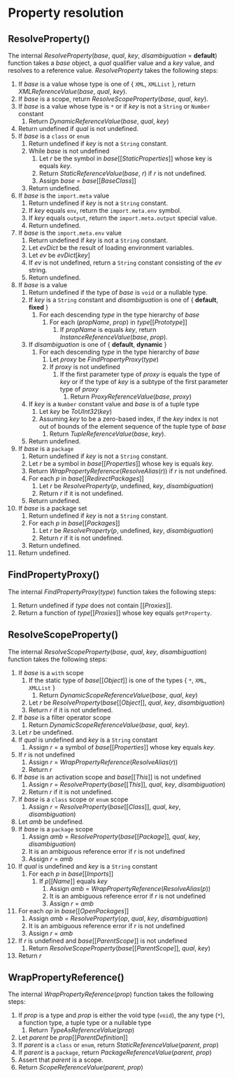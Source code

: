 # Property resolution

## ResolveProperty()

The internal *ResolveProperty*(*base*, *qual*, *key*, *disambiguation* = **default**) function takes a *base* object, a *qual* qualifier value and a *key* value, and resolves to a reference value. *ResolveProperty* takes the following steps:

1. If *base* is a value whose type is one of \{ `XML`, `XMLList` \}, return *XMLReferenceValue*(*base*, *qual*, *key*).
2. If *base* is a scope, return *ResolveScopeProperty*(*base*, *qual*, *key*).
3. If *base* is a value whose type is `*` or if *key* is not a `String` or `Number` constant
    1. Return *DynamicReferenceValue*(*base*, *qual*, *key*)
4. Return undefined if *qual* is not undefined.
5. If *base* is a `class` or `enum`
    1. Return undefined if *key* is not a `String` constant.
    2. While *base* is not undefined
        1. Let *r* be the symbol in *base*\[\[*StaticProperties*\]\] whose key is equals *key*.
        2. Return *StaticReferenceValue*(*base*, *r*) if *r* is not undefined.
        3. Assign *base* = *base*\[\[*BaseClass*\]\]
    3. Return undefined.
6. If *base* is the `import.meta` value
    1. Return undefined if *key* is not a `String` constant.
    2. If *key* equals `env`, return the `import.meta.env` symbol.
    3. If *key* equals `output`, return the `import.meta.output` special value.
    4. Return undefined.
7. If *base* is the `import.meta.env` value
    1. Return undefined if *key* is not a `String` constant.
    2. Let *evDict* be the result of loading environment variables.
    3. Let *ev* be *evDict*\[*key*\]
    4. If *ev* is not undefined, return a `String` constant consisting of the *ev* string.
    5. Return undefined.
8. If *base* is a value
    1. Return undefined if the type of *base* is `void` or a nullable type.
    2. If *key* is a `String` constant and *disambiguation* is one of { **default**, **fixed** }
        1. For each descending *type* in the type hierarchy of *base*
            1. For each (*propName*, *prop*) in *type*\[\[*Prototype*\]\]
                1. If *propName* is equals *key*, return *InstanceReferenceValue*(*base*, *prop*).
    3. If *disambiguation* is one of { **default**, **dynamic** }
        1. For each descending *type* in the type hierarchy of *base*
            1. Let *proxy* be *FindPropertyProxy*(*type*)
            2. If *proxy* is not undefined
                1. If the first parameter type of *proxy* is equals the type of *key* or if the type of *key* is a subtype of the first parameter type of *proxy*
                    1. Return *ProxyReferenceValue*(*base*, *proxy*)
    4. If *key* is a `Number` constant value and *base* is of a tuple type
        1. Let *key* be *ToUInt32*(*key*)
        2. Assuming *key* to be a zero-based index, if the *key* index is not out of bounds of the element sequence of the tuple type of *base*
            1. Return *TupleReferenceValue*(*base*, *key*).
    5. Return undefined.
9. If *base* is a `package`
    1. Return undefined if *key* is not a `String` constant.
    2. Let *r* be a symbol in *base*\[\[*Properties*\]\] whose key is equals *key*.
    3. Return *WrapPropertyReference*(*ResolveAlias*(*r*)) if *r* is not undefined.
    4. For each *p* in *base*\[\[*RedirectPackages*\]\]
        1. Let *r* be *ResolveProperty*(*p*, undefined, *key*, *disambiguation*)
        2. Return *r* if it is not undefined.
    5. Return undefined.
10. If *base* is a package set
    1. Return undefined if *key* is not a `String` constant.
    2. For each *p* in *base*\[\[*Packages*\]\]
        1. Let *r* be *ResolveProperty*(*p*, undefined, *key*, *disambiguation*)
        2. Return *r* if it is not undefined.
    3. Return undefined.
11. Return undefined.

## FindPropertyProxy()

The internal *FindPropertyProxy*(*type*) function takes the following steps:

1. Return undefined if *type* does not contain \[\[*Proxies*\]\].
2. Return a function of *type*\[\[*Proxies*\]\] whose key equals `getProperty`.

## ResolveScopeProperty()

The internal *ResolveScopeProperty*(*base*, *qual*, *key*, *disambiguation*) function takes the following steps:

1. If *base* is a `with` scope
    1. If the static type of *base*\[\[*Object*\]\] is one of the types \{ `*`, `XML`, `XMLList` \}
        1. Return *DynamicScopeReferenceValue*(*base*, *qual*, *key*)
    2. Let *r* be *ResolveProperty*(*base*\[\[*Object*\]\], *qual*, *key*, *disambiguation*)
    3. Return *r* if it is not undefined.
2. If *base* is a filter operator scope
    1. Return *DynamicScopeReferenceValue*(*base*, *qual*, *key*).
3. Let *r* be undefined.
4. If *qual* is undefined and *key* is a `String` constant
    1. Assign *r* = a symbol of *base*\[\[*Properties*\]\] whose key equals *key*.
5. If *r* is not undefined
    1. Assign *r* = *WrapPropertyReference*(*ResolveAlias*(*r*))
    2. Return *r*
6. If *base* is an activation scope and *base*\[\[*This*\]\] is not undefined
    1. Assign *r* = *ResolveProperty*(*base*\[\[*This*\]\], *qual*, *key*, *disambiguation*)
    2. Return *r* if it is not undefined.
7. If *base* is a `class` scope or `enum` scope
    1. Assign *r* = *ResolveProperty*(*base*\[\[*Class*\]\], *qual*, *key*, *disambiguation*)
8. Let *amb* be undefined.
9. If *base* is a `package` scope
    1. Assign *amb* = *ResolveProperty*(*base*\[\[*Package*\]\], *qual*, *key*, *disambiguation*)
    2. It is an ambiguous reference error if *r* is not undefined
    3. Assign *r* = *amb*
10. If *qual* is undefined and *key* is a `String` constant
    1. For each *p* in *base*\[\[*Imports*\]\]
        1. If *p*\[\[*Name*\]\] equals *key*
            1. Assign *amb* = *WrapPropertyReference*(*ResolveAlias*(*p*))
            2. It is an ambiguous reference error if *r* is not undefined
            3. Assign *r* = *amb*
11. For each *op* in *base*\[\[*OpenPackages*\]\]
    1. Assign *amb* = *ResolveProperty*(*op*, *qual*, *key*, *disambiguation*)
    2. It is an ambiguous reference error if *r* is not undefined
    3. Assign *r* = *amb*
12. If *r* is undefined and *base*\[\[*ParentScope*\]\] is not undefined
    1. Return *ResolveScopeProperty*(*base*\[\[*ParentScope*\]\], *qual*, *key*)
13. Return *r*

## WrapPropertyReference()

The internal *WrapPropertyReference*(*prop*) function takes the following steps:

1. If *prop* is a type and *prop* is either the void type (`void`), the any type (`*`), a function type, a tuple type or a nullable type
    1. Return *TypeAsReferenceValue*(*prop*)
2. Let *parent* be *prop*\[\[*ParentDefinition*\]\]
3. If *parent* is a `class` or `enum`, return *StaticReferenceValue*(*parent*, *prop*)
4. If *parent* is a `package`, return *PackageReferenceValue*(*parent*, *prop*)
5. Assert that *parent* is a scope.
6. Return *ScopeReferenceValue*(*parent*, *prop*)

[*ResolveAlias*]: aliases.md#resolvealias